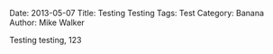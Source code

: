 Date: 2013-05-07
Title: Testing Testing
Tags: Test
Category: Banana
Author: Mike Walker

Testing testing, 123
